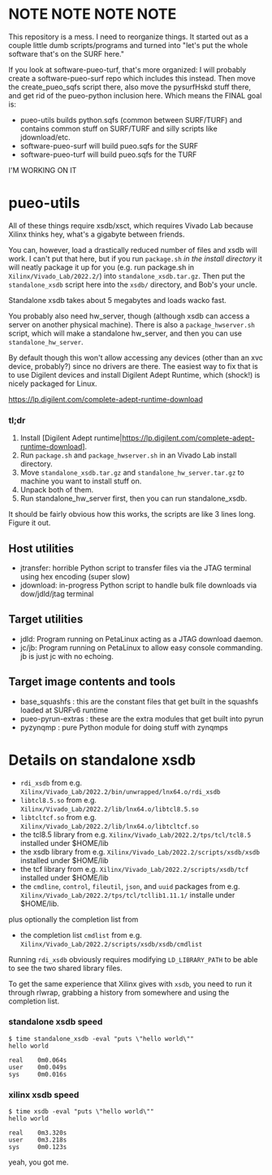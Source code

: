 # NOTE NOTE NOTE NOTE

This repository is a mess. I need to reorganize things. It started
out as a couple little dumb scripts/programs and turned into
"let's put the whole software that's on the SURF here."

If you look at software-pueo-turf, that's more organized:
I will probably create a software-pueo-surf repo which includes
this instead. Then move the create_pueo_sqfs script there,
also move the pysurfHskd stuff there, and get rid of the
pueo-python inclusion here. Which means the FINAL goal is:

* pueo-utils builds python.sqfs (common between SURF/TURF) and
contains common stuff on SURF/TURF and silly scripts like jdownload/etc.
* software-pueo-surf will build pueo.sqfs for the SURF
* software-pueo-turf will build pueo.sqfs for the TURF

I'M WORKING ON IT

# pueo-utils

All of these things require xsdb/xsct, which requires Vivado Lab because Xilinx thinks hey, what's a
gigabyte between friends.

You can, however, load a drastically reduced number of files and xsdb will work. I can't put that
here, but if you run ``package.sh`` _in the install directory_ it will neatly package it up for you
(e.g. run package.sh in ``Xilinx/Vivado_Lab/2022.2/``) into ``standalone_xsdb.tar.gz``. Then put 
the ``standalone_xsdb`` script here into the ``xsdb/`` directory, and Bob's your uncle.

Standalone xsdb takes about 5 megabytes and loads wacko fast.

You probably also need hw_server, though (although xsdb can access a server on another physical machine).
There is also a ``package_hwserver.sh`` script, which will make a standalone hw_server, and then
you can use ``standalone_hw_server``.

By default though this won't allow accessing any devices (other than an xvc device, probably?)
since no drivers are there. The easiest way to fix that is to use Digilent devices and install
Digilent Adept Runtime, which (shock!) is nicely packaged for Linux.

https://lp.digilent.com/complete-adept-runtime-download

### tl;dr

1. Install [Digilent Adept runtime|https://lp.digilent.com/complete-adept-runtime-download].
2. Run ``package.sh`` and ``package_hwserver.sh`` in an Vivado Lab install directory.
3. Move ``standalone_xsdb.tar.gz`` and ``standalone_hw_server.tar.gz`` to machine you want to install stuff on.
4. Unpack both of them.
5. Run standalone_hw_server first, then you can run standalone_xsdb.

It should be fairly obvious how this works, the scripts are like 3 lines long.
Figure it out.

## Host utilities

* jtransfer: horrible Python script to transfer files via the JTAG terminal using hex encoding (super slow)
* jdownload: in-progress Python script to handle bulk file downloads via dow/jdld/jtag terminal

## Target utilities

* jdld: Program running on PetaLinux acting as a JTAG download daemon.
* jc/jb: Program running on PetaLinux to allow easy console commanding. jb is just jc with no echoing.

## Target image contents and tools

* base_squashfs : this are the constant files that get built in the squashfs loaded at SURFv6 runtime
* pueo-pyrun-extras : these are the extra modules that get built into pyrun
* pyzynqmp : pure Python module for doing stuff with zynqmps

# Details on standalone xsdb

* ``rdi_xsdb`` from e.g. ``Xilinx/Vivado_Lab/2022.2/bin/unwrapped/lnx64.o/rdi_xsdb``
* ``libtcl8.5.so`` from e.g. ``Xilinx/Vivado_Lab/2022.2/lib/lnx64.o/libtcl8.5.so``
* ``libtcltcf.so`` from e.g. ``Xilinx/Vivado_Lab/2022.2/lib/lnx64.o/libtcltcf.so``
* the tcl8.5 library from e.g. ``Xilinx/Vivado_Lab/2022.2/tps/tcl/tcl8.5`` installed under $HOME/lib
* the xsdb library from e.g. ``Xilinx/Vivado_Lab/2022.2/scripts/xsdb/xsdb`` installed under $HOME/lib
* the tcf library from e.g. ``Xilinx/Vivado_Lab/2022.2/scripts/xsdb/tcf`` installed under $HOME/lib
* the ``cmdline``, ``control``, ``fileutil``, ``json``, and ``uuid`` packages from
  e.g. ``Xilinx/Vivado_Lab/2022.2/tps/tcl/tcllib1.11.1/`` installe under $HOME/lib.

plus optionally the completion list from
* the completion list ``cmdlist`` from e.g. ``Xilinx/Vivado_Lab/2022.2/scripts/xsdb/xsdb/cmdlist``

Running ``rdi_xsdb`` obviously requires modifying ``LD_LIBRARY_PATH`` to be able to see the two
shared library files.

To get the same experience that Xilinx gives with ``xsdb``, you need to run it through rlwrap,
grabbing a history from somewhere and using the completion list.

### standalone xsdb speed

```
$ time standalone_xsdb -eval "puts \"hello world\""
hello world

real    0m0.064s
user    0m0.049s
sys     0m0.016s
```

### xilinx xsdb speed

```
$ time xsdb -eval "puts \"hello world\""
hello world

real    0m3.320s
user    0m3.218s
sys     0m0.123s
```
yeah, you got me.

